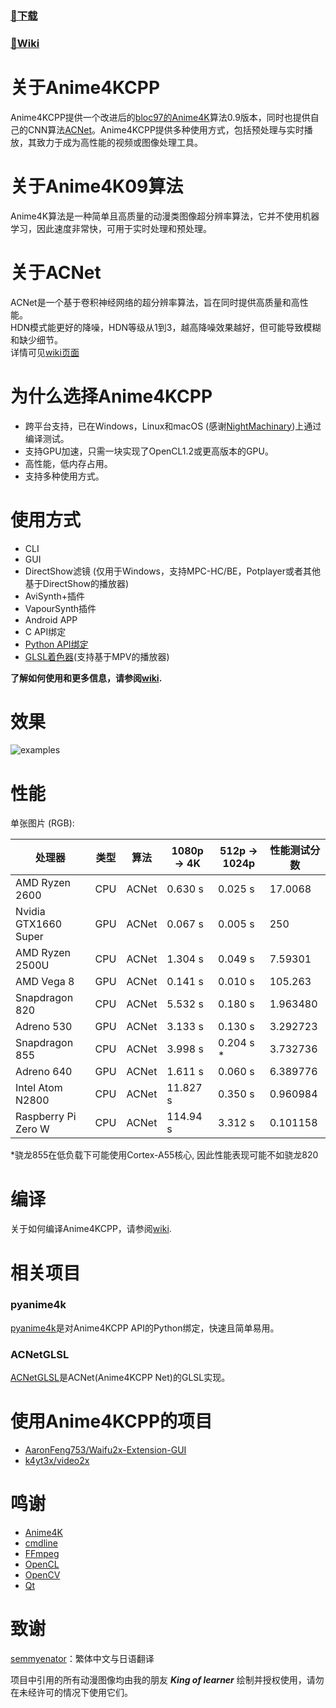 ### [**📁下载**](https://github.com/TianZerL/Anime4KCPP/releases)
### [**📖Wiki**](https://github.com/TianZerL/Anime4KCPP/wiki)

# 关于Anime4KCPP
Anime4KCPP提供一个改进后的[bloc97的Anime4K](https://github.com/bloc97/Anime4K)算法0.9版本，同时也提供自己的CNN算法[ACNet](https://github.com/TianZerL/Anime4KCPP/wiki/ACNet)。Anime4KCPP提供多种使用方式，包括预处理与实时播放，其致力于成为高性能的视频或图像处理工具。

# 关于Anime4K09算法
Anime4K算法是一种简单且高质量的动漫类图像超分辨率算法，它并不使用机器学习，因此速度非常快，可用于实时处理和预处理。    

# 关于ACNet
ACNet是一个基于卷积神经网络的超分辨率算法，旨在同时提供高质量和高性能。  
HDN模式能更好的降噪，HDN等级从1到3，越高降噪效果越好，但可能导致模糊和缺少细节。    
详情可见[wiki页面](https://github.com/TianZerL/Anime4KCPP/wiki/ACNet)

# 为什么选择Anime4KCPP
- 跨平台支持，已在Windows，Linux和macOS (感谢[NightMachinary](https://github.com/NightMachinary))上通过编译测试。
- 支持GPU加速，只需一块实现了OpenCL1.2或更高版本的GPU。
- 高性能，低内存占用。
- 支持多种使用方式。

# 使用方式
- CLI
- GUI
- DirectShow滤镜 (仅用于Windows，支持MPC-HC/BE，Potplayer或者其他基于DirectShow的播放器)
- AviSynth+插件
- VapourSynth插件
- Android APP
- C API绑定
- [Python API绑定](https://github.com/TianZerL/pyanime4k)
- [GLSL着色器](https://github.com/TianZerL/ACNetGLSL)(支持基于MPV的播放器)

**了解如何使用和更多信息，请参阅[wiki](https://github.com/TianZerL/Anime4KCPP/wiki).**

# 效果
![examples](/images/example.png)

# 性能
单张图片 (RGB):

|处理器|类型|算法|1080p -> 4K|512p -> 1024p|性能测试分数|
-|-|-|-|-|-
|AMD Ryzen 2600|CPU|ACNet|0.630 s|0.025 s|17.0068|
|Nvidia GTX1660 Super|GPU|ACNet|0.067 s|0.005 s|250|
|AMD Ryzen 2500U|CPU|ACNet|1.304 s|0.049 s|7.59301|
|AMD Vega 8|GPU|ACNet|0.141 s|0.010 s|105.263|
|Snapdragon 820|CPU|ACNet|5.532 s|0.180 s|1.963480|
|Adreno 530|GPU|ACNet|3.133 s|0.130 s|3.292723|
|Snapdragon 855|CPU|ACNet|3.998 s|0.204 s *|3.732736|
|Adreno 640|GPU|ACNet|1.611 s|0.060 s|6.389776|
|Intel Atom N2800|CPU|ACNet|11.827 s|0.350 s|0.960984|
|Raspberry Pi Zero W|CPU|ACNet|114.94 s|3.312 s|0.101158|

*骁龙855在低负载下可能使用Cortex-A55核心, 因此性能表现可能不如骁龙820

# 编译
关于如何编译Anime4KCPP，请参阅[wiki](https://github.com/TianZerL/Anime4KCPP/wiki/Building).

# 相关项目
### pyanime4k  
[pyanime4k](https://github.com/TianZerL/pyanime4k)是对Anime4KCPP API的Python绑定，快速且简单易用。

### ACNetGLSL
[ACNetGLSL](https://github.com/TianZerL/ACNetGLSL)是ACNet(Anime4KCPP Net)的GLSL实现。

# 使用Anime4KCPP的项目
- [AaronFeng753/Waifu2x-Extension-GUI](https://github.com/AaronFeng753/Waifu2x-Extension-GUI)
- [k4yt3x/video2x](https://github.com/k4yt3x/video2x)

# 鸣谢
- [Anime4K](https://github.com/bloc97/Anime4K)
- [cmdline](https://github.com/tanakh/cmdline)
- [FFmpeg](https://ffmpeg.org/)
- [OpenCL](https://www.khronos.org/opencl/)
- [OpenCV](https://opencv.org/)
- [Qt](https://www.qt.io/)

# 致谢
[semmyenator](https://github.com/semmyenator)：繁体中文与日语翻译

项目中引用的所有动漫图像均由我的朋友 ***King of learner*** 绘制并授权使用，请勿在未经许可的情况下使用它们。
